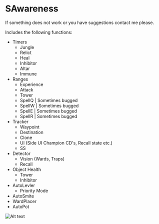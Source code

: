 SAwareness
==========

If something does not work or you have suggestions contact me please.

Includes the following functions:

- Timers
  - Jungle
  - Relict
  - Heal
  - Inhibitor
  - Altar
  - Immune
- Ranges
  - Experience 
  - Attack
  - Tower
  - SpellQ | Sometimes bugged
  - SpellW | Sometimes bugged
  - SpellE | Sometimes bugged
  - SpellR | Sometimes bugged
- Tracker
  - Waypoint
  - Destination
  - Clone
  - UI (Side UI Champion CD's, Recall state etc.)
  - SS
- Detector
  - Vision (Wards, Traps)
  - Recall
- Object Health
  - Tower
  - Inhibitor
- AutoLevler
  - Priority Mode
- AutoSmite
- WardPlacer
- AutoPot

![Alt text](http://puu.sh/aTVnD/e9b66b129b.jpg "")
